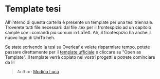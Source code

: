 # Template tesi

All'interno di questa cartella è presente un template per una tesi triennale. Troverete tutti file necessari: dal file .tex per il frontespizio ad un capitolo sample con i comandi più comuni in LaTeX. Ah, il frontespizio ha anche il nuovo logo di UniTo heh.

Se state scrivendo la tesi su Overleaf e volete risparmiare tempo, potete passare direttamente per il [template ufficiale](https://www.overleaf.com/latex/templates/template-bachelors-thesis-in-computer-science-university-of-turin/znktghkynbhw) e cliccare su "Open as Template". Il template verrà copiato nei vostri progetti e potrete cominciare da lì!

> Author: [Modica Luca](https://github.com/lucamodica)